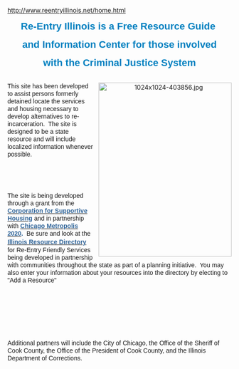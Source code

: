 http://www.reentryillinois.net/home.html
<P style="TEXT-ALIGN: center"><SPAN><SPAN style="COLOR: rgb(0,128,192)"><SPAN style="FONT-WEIGHT: bold"><SPAN style="FONT-SIZE: 22px; FONT-FAMILY: Arial, Helvetica, sans-serif; TEXT-ALIGN: center; LINE-HEIGHT: 27px">Re-Entry&nbsp;Illinois is a Free Resource Guide</SPAN><SPAN style="FONT-SIZE: 22px; FONT-FAMILY: Arial, Helvetica, sans-serif; TEXT-ALIGN: center; LINE-HEIGHT: 27px">&nbsp;</SPAN></SPAN></SPAN></SPAN><BR></P>
<P style="TEXT-ALIGN: center"><SPAN><SPAN style="COLOR: rgb(0,128,192)"><SPAN style="FONT-WEIGHT: bold"><SPAN style="FONT-SIZE: 22px; FONT-FAMILY: Arial, Helvetica, sans-serif; TEXT-ALIGN: center; LINE-HEIGHT: 27px">and </SPAN><SPAN style="FONT-SIZE: 22px; FONT-FAMILY: Arial, Helvetica, sans-serif; TEXT-ALIGN: center; LINE-HEIGHT: 27px">Information Center for those involved </SPAN></SPAN></SPAN></SPAN><BR></P>
<P style="TEXT-ALIGN: center"><SPAN><SPAN style="COLOR: rgb(0,128,192)"><SPAN style="FONT-WEIGHT: bold"><SPAN style="FONT-SIZE: 22px; FONT-FAMILY: Arial, Helvetica, sans-serif; TEXT-ALIGN: center; LINE-HEIGHT: 27px">with the </SPAN></SPAN></SPAN></SPAN><SPAN style="FONT-STYLE: italic"><SPAN style="FONT-WEIGHT: bold"><SPAN style="FONT-SIZE: 22px; FONT-FAMILY: Arial, Helvetica, sans-serif; TEXT-ALIGN: center; LINE-HEIGHT: 27px"><SPAN style="FONT-STYLE: normal"><SPAN style="COLOR: rgb(0,128,192)">Criminal Justice System</SPAN></SPAN></SPAN></SPAN></SPAN><BR>&nbsp;</P>
<DIV id=media_image|403856 class=zblMedia style="HEIGHT: 391px; WIDTH: 299px; FLOAT: right; TEXT-ALIGN: center; CLEAR: none; MARGIN: 0px 0px 10px 10px; DISPLAY: block" ly:moduleid="403856"><A href="index-2.html"><IMG style="HEIGHT: auto; WIDTH: 100%; DISPLAY: inline" alt=1024x1024-403856.jpg src="http://john.fallon.tripod.com/webonmediacontents/403856.jpg?1489015965483" width="100%"></A></DIV>
<P style="TEXT-ALIGN: left"><SPAN style="FONT-SIZE: 14px; FONT-FAMILY: Arial, Helvetica, sans-serif; TEXT-ALIGN: center; LINE-HEIGHT: 17px">This site has been developed to assist persons formerly detained locate the </SPAN><SPAN style="FONT-SIZE: 14px; FONT-FAMILY: Arial, Helvetica, sans-serif; TEXT-ALIGN: center; LINE-HEIGHT: 17px">services and housing necessary to develop alternatives to re-incarceration.&nbsp; The </SPAN><SPAN style="FONT-SIZE: 14px; FONT-FAMILY: Arial, Helvetica, sans-serif; TEXT-ALIGN: center; LINE-HEIGHT: 17px">site is designed to be a state resource and will include localized information whenever possible.</SPAN> </P>
<P>&nbsp;</P>
<P>&nbsp;</P>
<P style="TEXT-ALIGN: left"><SPAN style="FONT-SIZE: 14px; FONT-FAMILY: Arial, Helvetica, sans-serif; TEXT-ALIGN: center; LINE-HEIGHT: 17px">The site is being developed through a grant from the <A href="http://www.csh.org/"><SPAN class=WEBON_COLOR style="COLOR: rgb(51,102,153)"><STRONG>Corporation for </STRONG></SPAN></A></SPAN><SPAN style="FONT-SIZE: 14px; FONT-FAMILY: Arial, Helvetica, sans-serif; TEXT-ALIGN: center; LINE-HEIGHT: 17px"><A href="http://www.csh.org/" target=_blank><SPAN class=WEBON_COLOR style="COLOR: rgb(51,102,153)"><STRONG>Supportive Housing</STRONG></SPAN></A> and in partnership with&nbsp;<A href="http://www.chicagometropolis2020.org/" target=_blank><SPAN class=WEBON_COLOR style="COLOR: rgb(51,102,153)"><STRONG>Chicago Metropolis </STRONG></SPAN><SPAN class=WEBON_COLOR style="COLOR: rgb(51,102,153)"><STRONG>2020</STRONG></SPAN></A><SPAN class=WEBON_COLOR style="COLOR: rgb(51,102,153)"><STRONG>.&nbsp;</STRONG> </SPAN>Be sure and look at the<A href="http://www.venturecd.net/ResourceDirectory/dirDisplay_Map.asp?ref=1234"><SPAN class=WEBON_COLOR style="COLOR: rgb(51,102,153)"><SPAN class=WEBON_SIZE style="FONT-SIZE: 14px"> </SPAN></SPAN><SPAN style="FONT-WEIGHT: bold"><SPAN style="FONT-SIZE: 16px; LINE-HEIGHT: 20px"><SPAN class=WEBON_COLOR style="COLOR: rgb(51,102,153)"><SPAN class=WEBON_SIZE style="FONT-SIZE: 14px">Illinois Resource Directory</SPAN></SPAN></SPAN></SPAN></A><SPAN style="FONT-SIZE: 16px; LINE-HEIGHT: 20px"><SPAN class=WEBON_COLOR style="COLOR: rgb(51,102,153)"> </SPAN></SPAN>for Re-Entry Friendly Services being developed in partnership with communities throughout the state as part of a planning initiative.&nbsp; You may also enter your information about your resources into the directory by electing to "Add a Resource" </SPAN><BR></P>
<P>&nbsp;</P>
<P><BR>&nbsp; </P>
<P>&nbsp;</P><SPAN style="FONT-SIZE: 14px; FONT-FAMILY: Arial, Helvetica, sans-serif; TEXT-ALIGN: center; LINE-HEIGHT: 17px">Additional partners will include the City of Chicago, the Office of&nbsp;the Sheriff of Cook County, </SPAN><SPAN style="FONT-SIZE: 14px; FONT-FAMILY: Arial, Helvetica, sans-serif; TEXT-ALIGN: center; LINE-HEIGHT: 17px">the&nbsp;Office of the President&nbsp;of Cook County, and the Illinois Department of Corrections.</SPAN> 
<P>&nbsp; <BR></P>
<DIV class=clr></DIV>
